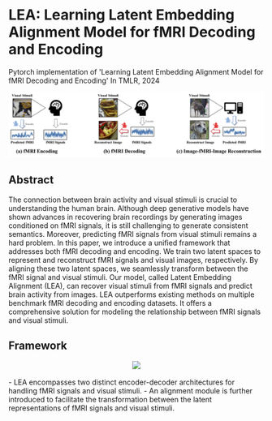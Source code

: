 # LEA: Learning Latent Embedding Alignment Model for fMRI Decoding and Encoding
Pytorch implementation of 'Learning Latent Embedding Alignment Model for fMRI Decoding and Encoding' In TMLR, 2024
<p align="center">
<img src=assets/teaser.jpg />
</p>


## Abstract
The connection between brain activity and visual stimuli is crucial to understanding the human brain. Although deep generative models have shown advances in recovering brain recordings by generating images conditioned on fMRI signals, it is still challenging to generate consistent semantics. Moreover, predicting fMRI signals from visual stimuli remains a hard problem. In this paper, we introduce a unified framework that addresses both fMRI decoding and encoding. We train two latent spaces to represent and reconstruct fMRI signals and visual images, respectively. By aligning these two latent spaces, we seamlessly transform between the fMRI signal and visual stimuli. Our model, called Latent Embedding Alignment (LEA), can recover visual stimuli from fMRI signals and predict brain activity from images. LEA outperforms existing methods on multiple benchmark fMRI decoding and encoding datasets. It offers a comprehensive solution for modeling the relationship between fMRI signals and visual stimuli. 

## Framework
<p align="center">
<img src=assets/framework />
</p>
- LEA encompasses two distinct encoder-decoder architectures for handling fMRI signals and visual stimuli. 
- An alignment module is further introduced to facilitate the transformation between the latent representations of fMRI signals and visual stimuli.
